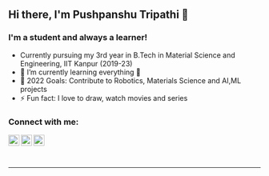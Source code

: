 ## Hi there, I'm Pushpanshu Tripathi 👋


### I'm a student and always a learner!

- Currently pursuing my 3rd year in  B.Tech in Material Science and Engineering, IIT Kanpur (2019-23)
- 🌱 I’m currently learning everything 🤣
- 🥅 2022 Goals: Contribute to Robotics, Materials Science and AI,ML projects
- ⚡ Fun fact: I love to draw, watch movies and series
<!-- - Loves to work on android app development using Ionic/Android Stuidio -->


### Connect with me:

[<img align="left" alt="0501pushpanshu | Twitter" width="22px" src="https://cdn.jsdelivr.net/npm/simple-icons@v3/icons/twitter.svg" />][twitter]
[<img align="left" alt="Pushpanshu Tripathi | LinkedIn" width="22px" src="https://cdn.jsdelivr.net/npm/simple-icons@v3/icons/linkedin.svg" />][linkedin]
[<img align="left" alt="pushpanshu_tripathi | Instagram" width="22px" src="https://cdn.jsdelivr.net/npm/simple-icons@v3/icons/instagram.svg" />][instagram]

<br />

<!-- ### Languages and Tools: -->

<!-- <img align="left" alt="Visual Studio Code" width="26px" src="https://raw.githubusercontent.com/github/explore/80688e429a7d4ef2fca1e82350fe8e3517d3494d/topics/visual-studio-code/visual-studio-code.png" />
<!--img align="left" alt="Android Studio" width="26px" src="https://raw.githubusercontent.com/github/explore/80688e429a7d4ef2fca1e82350fe8e3517d3494d/topics/android-studio/android-studio.png" /-->
<!-- <!==img align="left" alt="C++" width="26px" src="https://raw.githubusercontent.com/github/explore/80688e429a7d4ef2fca1e82350fe8e3517d3494d/topics/C++/C++.png" /-->
<!-- <img align="left" alt="python" width="26px" src="https://raw.githubusercontent.com/github/explore/80688e429a7d4ef2fca1e82350fe8e3517d3494d/topics/python/python.png" />
<img align="left" alt="java" width="26px" src="https://raw.githubusercontent.com/github/explore/80688e429a7d4ef2fca1e82350fe8e3517d3494d/topics/java/java.png" />
<img align="left" alt="HTML5" width="26px" src="https://raw.githubusercontent.com/github/explore/80688e429a7d4ef2fca1e82350fe8e3517d3494d/topics/html/html.png" />
<img align="left" alt="CSS3" width="26px" src="https://raw.githubusercontent.com/github/explore/80688e429a7d4ef2fca1e82350fe8e3517d3494d/topics/css/css.png" />
<img align="left" alt="JavaScript" width="26px" src="https://raw.githubusercontent.com/github/explore/80688e429a7d4ef2fca1e82350fe8e3517d3494d/topics/javascript/javascript.png" />
<img align="left" alt="Git" width="26px" src="https://raw.githubusercontent.com/github/explore/80688e429a7d4ef2fca1e82350fe8e3517d3494d/topics/git/git.png" />
<img align="left" alt="GitHub" width="26px" src="https://raw.githubusercontent.com/github/explore/78df643247d429f6cc873026c0622819ad797942/topics/github/github.png" />
<img align="left" alt="HTML5" width="26px" src="https://raw.githubusercontent.com/github/explore/80688e429a7d4ef2fca1e82350fe8e3517d3494d/topics/terminal/terminal.png" /> -->

<br />
<br />

---
[twitter]: https://twitter.com/0501pushpanshu
[instagram]: https://www.instagram.com/pushpanshu_tripathi/?hl=en
[linkedin]: https://www.linkedin.com/in/pushpanshu-tripathi-06b778197/
